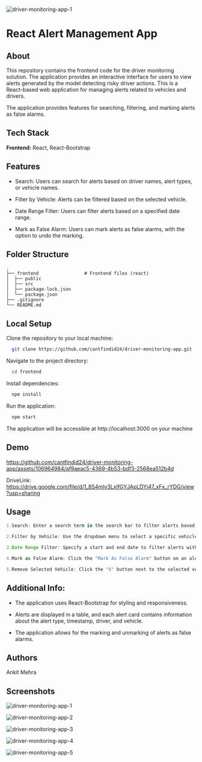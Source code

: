 ![driver-monitoring-app-1](https://github.com/cantfindid24/driver-monitoring-app/assets/106964984/f31fe117-f60e-498a-b7c8-8a72abaa471e)
# React Alert Management App


## About

This repository contains the frontend code for the driver monitoring solution. The application provides an interactive interface for users to view alerts generated by the model detecting risky driver actions.
This is a React-based web application for managing alerts related to vehicles and drivers. 

The application provides features for searching, filtering, and marking alerts as false alarms.


## Tech Stack

**Frontend:** React, React-Bootstrap

## Features

- Search: Users can search for alerts based on driver names, alert types, or vehicle names.

- Filter by Vehicle: Alerts can be filtered based on the selected vehicle.

- Date Range Filter: Users can filter alerts based on a specified date range.

- Mark as False Alarm: Users can mark alerts as false alarms, with the option to undo the marking.

## Folder Structure

    .
    ├── frontend                 # Frontend files (react)
    │  ├── public
    │  ├── src
    │  ├── package-lock.json
    │  └── package.json
    ├── .gitignore
    └── README.md
    

## Local Setup

Clone the repository to your local machine:

```bash
  git clone https://github.com/cantfindid24/driver-monitoring-app.git
```

Navigate to the project directory:

```bash
  cd frontend
```

Install dependencies:

```bash
  npm install
```

Run the application:

```bash
  npm start
```

The application will be accessible at http://localhost:3000 on your machine



## Demo

https://github.com/cantfindid24/driver-monitoring-app/assets/106964984/af9aeac5-4369-4b53-bdf3-2568ea512b4d

DriveLink: https://drive.google.com/file/d/1_8S4mlv3LxIfGYJApLDYj47_xFx_rYDG/view?usp=sharing


## Usage

```javascript
1.Search: Enter a search term in the search bar to filter alerts based on driver names, alert types, or vehicle names.

2.Filter by Vehicle: Use the dropdown menu to select a specific vehicle and view alerts related to that vehicle.

3.Date Range Filter: Specify a start and end date to filter alerts within a particular date range.

4.Mark as False Alarm: Click the "Mark As False Alarm" button on an alert to mark it as a false alarm. The button will be disabled if the alert is already marked.

5.Remove Selected Vehicle: Click the "X" button next to the selected vehicle to clear the vehicle filter and view alerts for all vehicles.

```


## Additional Info:

- The application uses React-Bootstrap for styling and responsiveness.

- Alerts are displayed in a table, and each alert card contains information about the alert type, timestamp, driver, and vehicle.

- The application allows for the marking and unmarking of alerts as false alarms.


## Authors

Ankit Mehra


## Screenshots

<p float="left">

 ![driver-monitoring-app-1](https://github.com/cantfindid24/driver-monitoring-app/assets/106964984/5831aaf8-264d-4442-8c09-9c5758b4cf81)

![driver-monitoring-app-2](https://github.com/cantfindid24/driver-monitoring-app/assets/106964984/a94f508e-0ed0-4106-b2c4-8cc94c0ebdd3)

![driver-monitoring-app-3](https://github.com/cantfindid24/driver-monitoring-app/assets/106964984/8457ebf4-5cba-45fb-b757-a21220dff4b4)

![driver-monitoring-app-4](https://github.com/cantfindid24/driver-monitoring-app/assets/106964984/e1873844-9fef-4b3e-9185-94943e332a2a)

![driver-monitoring-app-5](https://github.com/cantfindid24/driver-monitoring-app/assets/106964984/86ab372f-ad3a-441f-afd0-c7c405ca839b)

</p>

